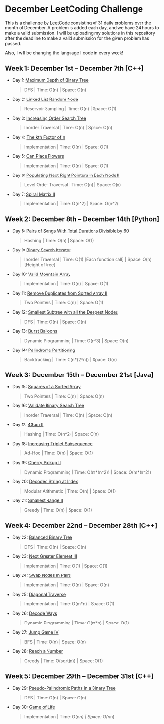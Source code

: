 # December LeetCoding Challenge

This is a challenge by [LeetCode](https://leetcode.com/explore/challenge/card/december-leetcoding-challenge/) consisting of 31 daily problems over the month of December. A problem is added each day, and we have 24 hours to make a valid submission. I will be uploading my solutions in this repository after the deadline to make a valid submission for the given problem has passed. 

Also, I will be changing the language I code in every week!


## Week 1: December 1st – December 7th [C++]

* Day 1: [Maximum Depth of Binary Tree](https://leetcode.com/explore/challenge/card/december-leetcoding-challenge/569/week-1-december-1st-december-7th/3551/)

    > DFS | 
    > Time: O(n) |
    > Space: O(n) 
    
* Day 2: [Linked List Random Node](https://leetcode.com/explore/challenge/card/december-leetcoding-challenge/569/week-1-december-1st-december-7th/3552/)

    > Reservoir Sampling | 
    > Time: O(n) |
    > Space: O(1) 
        
* Day 3: [Increasing Order Search Tree](https://leetcode.com/explore/challenge/card/december-leetcoding-challenge/569/week-1-december-1st-december-7th/3553/)

    > Inorder Traversal | 
    > Time: O(n) |
    > Space: O(n) 
        
* Day 4: [The kth Factor of n](https://leetcode.com/explore/challenge/card/december-leetcoding-challenge/569/week-1-december-1st-december-7th/3554/)

    > Implementation | 
    > Time: O(n) |
    > Space: O(1) 
            
* Day 5: [Can Place Flowers](https://leetcode.com/explore/challenge/card/december-leetcoding-challenge/569/week-1-december-1st-december-7th/3555/)

    > Implementation | 
    > Time: O(n) |
    > Space: O(1) 
                
* Day 6: [Populating Next Right Pointers in Each Node II](https://leetcode.com/explore/challenge/card/december-leetcoding-challenge/569/week-1-december-1st-december-7th/3555/)

    > Level Order Traversal | 
    > Time: O(n) |
    > Space: O(n) 
                
* Day 7: [Spiral Matrix II](https://leetcode.com/explore/challenge/card/december-leetcoding-challenge/569/week-1-december-1st-december-7th/3556/)

    > Implementation | 
    > Time: O(n^2) |
    > Space: O(n^2) 
    

## Week 2: December 8th – December 14th [Python]

* Day 8: [Pairs of Songs With Total Durations Divisible by 60](https://leetcode.com/explore/challenge/card/december-leetcoding-challenge/570/week-2-december-8th-december-14th/3559/)

    > Hashing | 
    > Time: O(n) |
    > Space: O(1) 

* Day 9: [Binary Search Iterator](https://leetcode.com/explore/challenge/card/december-leetcoding-challenge/570/week-2-december-8th-december-14th/3560/)

    > Inorder Traversal | 
    > Time: O(1) [Each function call] |
    > Space: O(h) [Height of tree]

* Day 10: [Valid Mountain Array](https://leetcode.com/explore/challenge/card/december-leetcoding-challenge/570/week-2-december-8th-december-14th/3561/)

    > Implementation | 
    > Time: O(n) |
    > Space: O(1)

* Day 11: [Remove Duplicates from Sorted Array II](https://leetcode.com/explore/challenge/card/december-leetcoding-challenge/570/week-2-december-8th-december-14th/3562/)

    > Two Pointers | 
    > Time: O(n) |
    > Space: O(1)

* Day 12: [Smallest Subtree with all the Deepest Nodes](https://leetcode.com/explore/challenge/card/december-leetcoding-challenge/570/week-2-december-8th-december-14th/3563/)

    > DFS | 
    > Time: O(n) |
    > Space: O(n)

* Day 13: [Burst Balloons](https://leetcode.com/explore/challenge/card/december-leetcoding-challenge/570/week-2-december-8th-december-14th/3564/)

    > Dynamic Programming | 
    > Time: O(n^3) |
    > Space: O(n)

* Day 14: [Palindrome Partitioning](https://leetcode.com/explore/challenge/card/december-leetcoding-challenge/570/week-2-december-8th-december-14th/3565/)

    > Backtracking | 
    > Time: O(n*(2^n)) |
    > Space: O(n)
    
    
## Week 3: December 15th – December 21st [Java]

* Day 15: [Squares of a Sorted Array](https://leetcode.com/explore/challenge/card/december-leetcoding-challenge/571/week-3-december-15th-december-21st/3567/)

    > Two Pointers | 
    > Time: O(n) |
    > Space: O(n) 

* Day 16: [Validate Binary Search Tree](https://leetcode.com/explore/challenge/card/december-leetcoding-challenge/571/week-3-december-15th-december-21st/3568/)

    > Inorder Traversal | 
    > Time: O(n) |
    > Space: O(n) 

* Day 17: [4Sum II](https://leetcode.com/explore/challenge/card/december-leetcoding-challenge/571/week-3-december-15th-december-21st/3569/)

    > Hashing | 
    > Time: O(n^2) |
    > Space: O(n) 

* Day 18: [Increasing Triplet Subsequence](https://leetcode.com/explore/challenge/card/december-leetcoding-challenge/571/week-3-december-15th-december-21st/3570/)

    > Ad-Hoc | 
    > Time: O(n) |
    > Space: O(1) 

* Day 19: [Cherry Pickup II](https://leetcode.com/explore/challenge/card/december-leetcoding-challenge/571/week-3-december-15th-december-21st/3571/)

    > Dynamic Programming | 
    > Time: O(m*(n^2)) |
    > Space: O(m*(n^2)) 

* Day 20: [Decoded String at Index](https://leetcode.com/explore/challenge/card/december-leetcoding-challenge/571/week-3-december-15th-december-21st/3572/)

    > Modular Arithmetic | 
    > Time: O(n) |
    > Space: O(1) 

* Day 21: [Smallest Range II](https://leetcode.com/explore/challenge/card/december-leetcoding-challenge/571/week-3-december-15th-december-21st/3573/)

    > Greedy | 
    > Time: O(n) |
    > Space: O(1) 
    
    
## Week 4: December 22nd – December 28th [C++]

* Day 22: [Balanced Binary Tree](https://leetcode.com/explore/challenge/card/december-leetcoding-challenge/572/week-4-december-22nd-december-28th/3577/)

    > DFS | 
    > Time: O(n) |
    > Space: O(n) 

* Day 23: [Next Greater Element III](https://leetcode.com/explore/challenge/card/december-leetcoding-challenge/572/week-4-december-22nd-december-28th/3578/)

    > Implementation | 
    > Time: O(1) |
    > Space: O(1) 

* Day 24: [Swap Nodes in Pairs](https://leetcode.com/explore/challenge/card/december-leetcoding-challenge/572/week-4-december-22nd-december-28th/3579/)

    > Implementation | 
    > Time: O(n) |
    > Space: O(n) 

* Day 25: [Diagonal Traverse](https://leetcode.com/explore/challenge/card/december-leetcoding-challenge/572/week-4-december-22nd-december-28th/3580/)

    > Implementation | 
    > Time: O(m*n) |
    > Space: O(1) 

* Day 26: [Decode Ways](https://leetcode.com/explore/challenge/card/december-leetcoding-challenge/572/week-4-december-22nd-december-28th/3581/)

    > Dynamic Programming | 
    > Time: O(m*n) |
    > Space: O(1) 

* Day 27: [Jump Game IV](https://leetcode.com/explore/challenge/card/december-leetcoding-challenge/572/week-4-december-22nd-december-28th/3582/)

    > BFS | 
    > Time: O(n) |
    > Space: O(n) 

* Day 28: [Reach a Number](https://leetcode.com/explore/challenge/card/december-leetcoding-challenge/572/week-4-december-22nd-december-28th/3583/)

    > Greedy | 
    > Time: O(sqrt(n)) |
    > Space: O(1) 
    
    
## Week 5: December 29th – December 31st [C++]

* Day 29: [Pseudo-Palindromic Paths in a Binary Tree](https://leetcode.com/explore/challenge/card/december-leetcoding-challenge/573/week-5-december-29th-december-31st/3585/)

    > DFS | 
    > Time: O(n) |
    > Space: O(n) 

* Day 30: [Game of Life](https://leetcode.com/explore/challenge/card/december-leetcoding-challenge/573/week-5-december-29th-december-31st/3586/)

    > Implementation | 
    > Time: O(n*n) |
    > Space: O(n*n) 